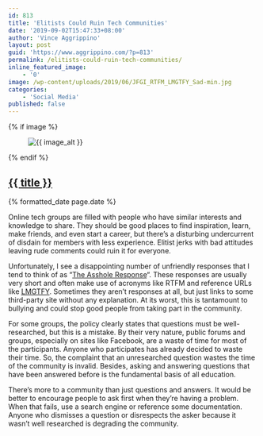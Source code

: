 ```yaml
---
id: 813
title: 'Elitists Could Ruin Tech Communities'
date: '2019-09-02T15:47:33+08:00'
author: 'Vince Aggrippino'
layout: post
guid: 'https://www.aggrippino.com/?p=813'
permalink: /elitists-could-ruin-tech-communities/
inline_featured_image:
    - '0'
image: /wp-content/uploads/2019/06/JFGI_RTFM_LMGTFY_Sad-min.jpg
categories:
    - 'Social Media'
published: false
---
```

{% if image %}
    <figure class="post__image">
        <img src="{{ image }}" alt="{{ image_alt }}">
    </figure>
{% endif %}

<h2 class="post__title"><a href="{{ page.url }}">{{ title }}</a></h2>

<p class="post__date">{% formatted_date page.date %}</p>

Online tech groups are filled with people who have similar interests and knowledge to share. They should be good places to find inspiration, learn, make friends, and even start a career, but there’s a disturbing undercurrent of disdain for members with less experience. Elitist jerks with bad attitudes leaving rude comments could ruin it for everyone.

Unfortunately, I see a disappointing number of unfriendly responses that I tend to think of as “[The Asshole Response](https://www.aggrippino.com/the-asshole-response/)“. These responses are usually very short and often make use of acronyms like RTFM and reference URLs like <abbr title="Let Me Google That For You">[LMGTFY](https://lmgtfy.app/)</abbr>. Sometimes they aren’t responses at all, but just links to some third-party site without any explanation. At its worst, this is tantamount to bullying and could stop good people from taking part in the community.

For some groups, the policy clearly states that questions must be well-researched, but this is a mistake. By their very nature, public forums and groups, especially on sites like Facebook, are a waste of time for most of the participants. Anyone who participates has already decided to waste their time. So, the complaint that an unresearched question wastes the time of the community is invalid. Besides, asking and answering questions that have been answered before is the fundamental basis of all education.

There’s more to a community than just questions and answers. It would be better to encourage people to ask first when they’re having a problem. When that fails, use a search engine or reference some documentation. Anyone who dismisses a question or disrespects the asker because it wasn’t well researched is degrading the community.